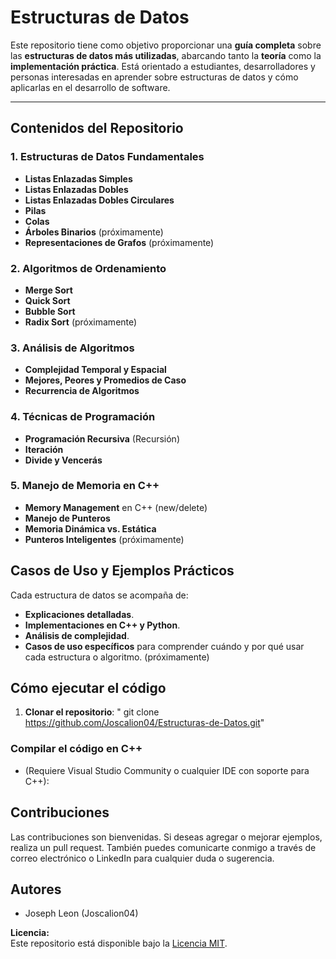 # Estructuras de Datos

Este repositorio tiene como objetivo proporcionar una **guía completa** sobre las **estructuras de datos más utilizadas**, abarcando tanto la **teoría** como la **implementación práctica**. Está orientado a estudiantes, desarrolladores y personas interesadas en aprender sobre estructuras de datos y cómo aplicarlas en el desarrollo de software.

---

## Contenidos del Repositorio

### 1. Estructuras de Datos Fundamentales
- **Listas Enlazadas Simples**
- **Listas Enlazadas Dobles**
- **Listas Enlazadas Dobles Circulares**
- **Pilas**
- **Colas**
- **Árboles Binarios** (próximamente)
- **Representaciones de Grafos** (próximamente)

### 2. Algoritmos de Ordenamiento
- **Merge Sort**
- **Quick Sort**
- **Bubble Sort**
- **Radix Sort** (próximamente)

### 3. Análisis de Algoritmos
- **Complejidad Temporal y Espacial**
- **Mejores, Peores y Promedios de Caso**
- **Recurrencia de Algoritmos**

### 4. Técnicas de Programación
- **Programación Recursiva** (Recursión)
- **Iteración**
- **Divide y Vencerás**

### 5. Manejo de Memoria en C++
- **Memory Management** en C++ (new/delete)
- **Manejo de Punteros**
- **Memoria Dinámica vs. Estática**
- **Punteros Inteligentes** (próximamente)

## Casos de Uso y Ejemplos Prácticos

Cada estructura de datos se acompaña de:
- **Explicaciones detalladas**.
- **Implementaciones en C++ y Python**.
- **Análisis de complejidad**.
- **Casos de uso específicos** para comprender cuándo y por qué usar cada estructura o algoritmo. (próximamente)

## Cómo ejecutar el código

1. **Clonar el repositorio**:
   " git clone https://github.com/Joscalion04/Estructuras-de-Datos.git"

### Compilar el código en C++
 - (Requiere Visual Studio Community o cualquier IDE con soporte para C++):

## Contribuciones
Las contribuciones son bienvenidas. Si deseas agregar o mejorar ejemplos, realiza un pull request. También puedes comunicarte conmigo a través de correo electrónico o LinkedIn para cualquier duda o sugerencia.

## Autores
- Joseph Leon (Joscalion04)

**Licencia:**  
Este repositorio está disponible bajo la [Licencia MIT](LICENSE).
